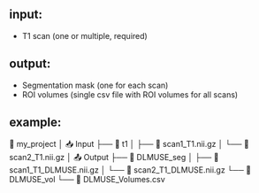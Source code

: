 ## input:
- T1 scan (one or multiple, required)

## output:
- Segmentation mask (one for each scan)
- ROI volumes (single csv file with ROI volumes for all scans)

   
## example:
📁 my_project
│
📥 Input
├── 📁 t1
│   ├── 📄 scan1_T1.nii.gz
│   └── 📄 scan2_T1.nii.gz
│
📤 Output
├── 📁  DLMUSE_seg
│   ├── 📄 scan1_T1_DLMUSE.nii.gz
│   └── 📄 scan2_T1_DLMUSE.nii.gz
└── 📁 DLMUSE_vol
    └── 📄 DLMUSE_Volumes.csv
```

